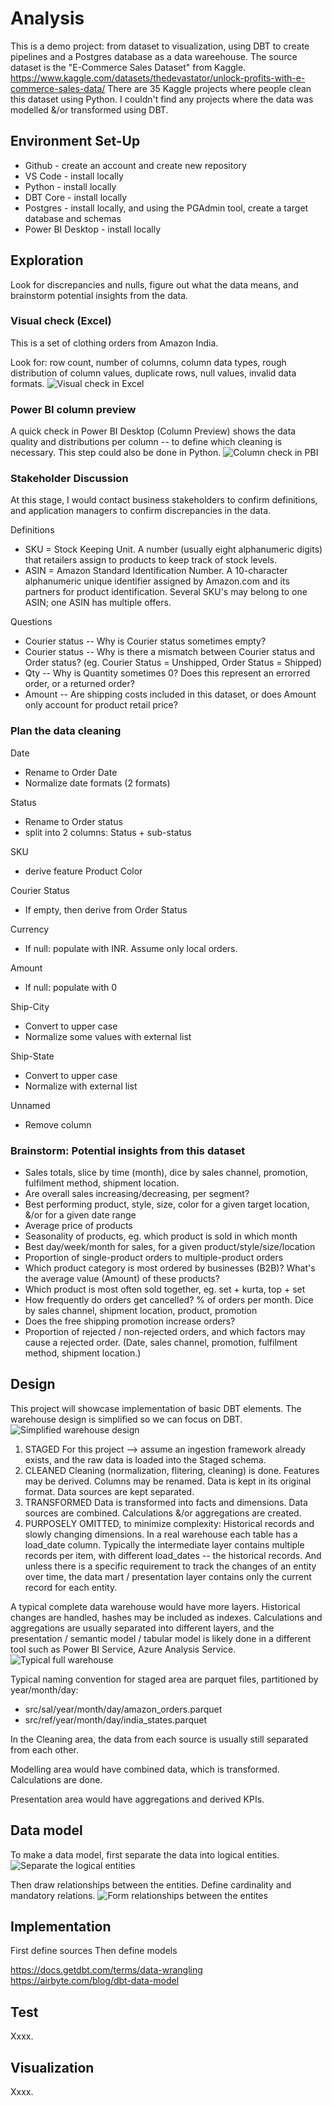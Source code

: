 # Analysis
This is a demo project: from dataset to visualization, using DBT to create pipelines and a Postgres database as a data wareehouse.
The source dataset is the "E-Commerce Sales Dataset" from Kaggle.
https://www.kaggle.com/datasets/thedevastator/unlock-profits-with-e-commerce-sales-data/ 
There are 35 Kaggle projects where people clean this dataset using Python. I couldn't find any projects where the data was modelled &/or transformed using DBT.


## Environment Set-Up
* Github - create an account and create new repository
* VS Code - install locally
* Python - install locally
* DBT Core - install locally
* Postgres - install locally, and using the PGAdmin tool, create a target database and schemas
* Power BI Desktop - install locally


## Exploration
Look for discrepancies and nulls, figure out what the data means, and brainstorm potential insights from the data.

### Visual check (Excel)
This is a set of clothing orders from Amazon India.

Look for: row count, number of columns, column data types, rough distribution of column values, duplicate rows, null values, invalid data formats.
<img src="/assets/Excel_visual_check.png" alt="Visual check in Excel"/>

### Power BI column preview
A quick check in Power BI Desktop (Column Preview) shows the data quality and distributions per column -- to define which cleaning is necessary. This step could also be done in Python.
<img src="/assets/PBI_Column_Preview.png" alt="Column check in PBI"/>

### Stakeholder Discussion
At this stage, I would contact business stakeholders to confirm definitions, and application managers to confirm discrepancies in the data.

Definitions
* SKU = Stock Keeping Unit. A number (usually eight alphanumeric digits) that retailers assign to products to keep track of stock levels.
* ASIN = Amazon Standard Identification Number. A 10-character alphanumeric unique identifier assigned by Amazon.com and its partners for product identification.
Several SKU's may belong to one ASIN; one ASIN has multiple offers.

Questions
* Courier status -- Why is Courier status sometimes empty?
* Courier status -- Why is there a mismatch between Courier status and Order status? (eg. Courier Status = Unshipped, Order Status = Shipped)
* Qty -- Why is Quantity sometimes 0? Does this represent an errorred order, or a returned order?
* Amount -- Are shipping costs included in this dataset, or does Amount only account for product retail price?


### Plan the data cleaning

Date
* Rename to Order Date
* Normalize date formats (2 formats)

Status
* Rename to Order status
* split into 2 columns: Status + sub-status

SKU
* derive feature Product Color

Courier Status
* If empty, then derive from Order  Status

Currency
* If null: populate with INR. Assume only local orders.

Amount
* If null: populate with 0

Ship-City
* Convert to upper case
* Normalize some values with external list

Ship-State
* Convert to upper case
* Normalize with external list

Unnamed
* Remove column


### Brainstorm: Potential insights from this dataset
* Sales totals, slice by time (month), dice by sales channel, promotion, fulfilment method, shipment location.
* Are overall sales increasing/decreasing, per segment?
* Best performing product, style, size, color for a given target location, &/or for a given date range
* Average price of products
* Seasonality of products, eg. which product is sold in which month
* Best day/week/month for sales, for a given product/style/size/location
* Proportion of single-product orders to multiple-product orders
* Which product category is most ordered by businesses (B2B)? What's the average value (Amount) of these products?
* Which product is most often sold together, eg. set + kurta, top + set
* How frequently do orders get cancelled? % of orders per month. Dice by sales channel, shipment location, product, promotion
* Does the free shipping promotion increase orders?
* Proportion of rejected / non-rejected orders, and which factors may cause a rejected order. (Date, sales channel, promotion, fulfilment method, shipment location.)



## Design
This project will showcase implementation of basic DBT elements. The warehouse design is simplified so we can focus on DBT.
<img src="/assets/Design.This_demo.png" alt="Simplified warehouse design"/>

1. STAGED
For this project --> assume an ingestion framework already exists, and the raw data is loaded into the Staged schema.
2. CLEANED
Cleaning (normalization, flitering, cleaning) is done. Features may be derived. Columns may be renamed. Data is kept in its original format. Data sources are kept separated.
3. TRANSFORMED
Data is transformed into facts and dimensions. Data sources are combined. Calculations &/or aggregations are created.
4. PURPOSELY OMITTED, to minimize complexity:
Historical records and slowly changing dimensions. In a real warehouse each table has a load_date column. Typically the intermediate layer contains multiple records per item, with different load_dates -- the historical records. And unless there is a specific requirement to track the changes of an entity over time, the data mart / presentation layer contains only the current record for each entity.


A typical complete data warehouse would have more layers. Historical changes are handled, hashes may be included as indexes. Calculations and aggregations are usually separated into different layers, and the presentation / semantic model / tabular model is likely done in a different tool such as Power BI Service, Azure Analysis Service.
<img src="/assets/Design.Typical_warehouse.png" alt="Typical full warehouse"/>

Typical naming convention for staged area are parquet files, partitioned by year/month/day:
* src/sal/year/month/day/amazon_orders.parquet
* src/ref/year/month/day/india_states.parquet

In the Cleaning area, the data from each source is usually still separated from each other.

Modelling area would have combined data, which is transformed. Calculations are done.

Presentation area would have aggregations and derived KPIs.


## Data model
To make a data model, first separate the data into logical entities.
<img src="/assets/separate_logical_entities.png" alt="Separate the logical entities"/>

Then draw relationships between the entities.
Define cardinality and mandatory relations.
<img src="/assets/data_model_complete.png" alt="Form relationships between the entites"/>



## Implementation
First define sources
Then define models

https://docs.getdbt.com/terms/data-wrangling
https://airbyte.com/blog/dbt-data-model


## Test
Xxxx.


## Visualization
Xxxx.

